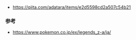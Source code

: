 - https://qiita.com/adatara/items/e2d5598cd2a507c54b21

### 参考

- https://www.pokemon.co.jp/ex/legends_z-a/ja/
